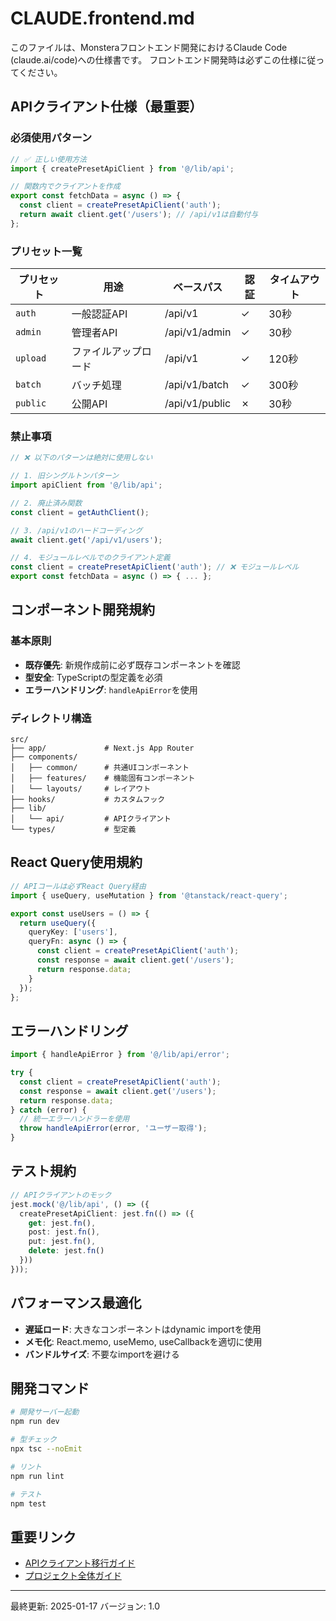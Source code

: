 # CLAUDE.frontend.md

このファイルは、Monsteraフロントエンド開発におけるClaude Code (claude.ai/code)への仕様書です。
フロントエンド開発時は必ずこの仕様に従ってください。

## APIクライアント仕様（最重要）

### 必須使用パターン

```typescript
// ✅ 正しい使用方法
import { createPresetApiClient } from '@/lib/api';

// 関数内でクライアントを作成
export const fetchData = async () => {
  const client = createPresetApiClient('auth');
  return await client.get('/users'); // /api/v1は自動付与
};
```

### プリセット一覧

| プリセット | 用途 | ベースパス | 認証 | タイムアウト |
|-----------|------|-----------|------|-------------|
| `auth` | 一般認証API | /api/v1 | ✓ | 30秒 |
| `admin` | 管理者API | /api/v1/admin | ✓ | 30秒 |
| `upload` | ファイルアップロード | /api/v1 | ✓ | 120秒 |
| `batch` | バッチ処理 | /api/v1/batch | ✓ | 300秒 |
| `public` | 公開API | /api/v1/public | ✗ | 30秒 |

### 禁止事項

```typescript
// ❌ 以下のパターンは絶対に使用しない

// 1. 旧シングルトンパターン
import apiClient from '@/lib/api';

// 2. 廃止済み関数
const client = getAuthClient();

// 3. /api/v1のハードコーディング
await client.get('/api/v1/users');

// 4. モジュールレベルでのクライアント定義
const client = createPresetApiClient('auth'); // ❌ モジュールレベル
export const fetchData = async () => { ... };
```

## コンポーネント開発規約

### 基本原則
- **既存優先**: 新規作成前に必ず既存コンポーネントを確認
- **型安全**: TypeScriptの型定義を必須
- **エラーハンドリング**: `handleApiError`を使用

### ディレクトリ構造
```
src/
├── app/             # Next.js App Router
├── components/      
│   ├── common/      # 共通UIコンポーネント
│   ├── features/    # 機能固有コンポーネント
│   └── layouts/     # レイアウト
├── hooks/           # カスタムフック
├── lib/
│   └── api/         # APIクライアント
└── types/           # 型定義
```

## React Query使用規約

```typescript
// APIコールは必ずReact Query経由
import { useQuery, useMutation } from '@tanstack/react-query';

export const useUsers = () => {
  return useQuery({
    queryKey: ['users'],
    queryFn: async () => {
      const client = createPresetApiClient('auth');
      const response = await client.get('/users');
      return response.data;
    }
  });
};
```

## エラーハンドリング

```typescript
import { handleApiError } from '@/lib/api/error';

try {
  const client = createPresetApiClient('auth');
  const response = await client.get('/users');
  return response.data;
} catch (error) {
  // 統一エラーハンドラーを使用
  throw handleApiError(error, 'ユーザー取得');
}
```

## テスト規約

```typescript
// APIクライアントのモック
jest.mock('@/lib/api', () => ({
  createPresetApiClient: jest.fn(() => ({
    get: jest.fn(),
    post: jest.fn(),
    put: jest.fn(),
    delete: jest.fn()
  }))
}));
```

## パフォーマンス最適化

- **遅延ロード**: 大きなコンポーネントはdynamic importを使用
- **メモ化**: React.memo, useMemo, useCallbackを適切に使用
- **バンドルサイズ**: 不要なimportを避ける

## 開発コマンド

```bash
# 開発サーバー起動
npm run dev

# 型チェック
npx tsc --noEmit

# リント
npm run lint

# テスト
npm test
```

## 重要リンク

- [APIクライアント移行ガイド](docs/API_CLIENT_MIGRATION_GUIDE.md)
- [プロジェクト全体ガイド](../CLAUDE.md)

---
最終更新: 2025-01-17
バージョン: 1.0